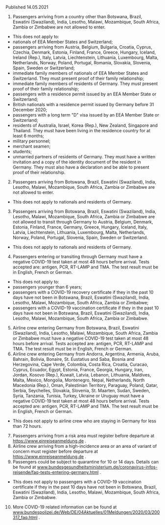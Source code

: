 Published 14.05.2021
1. Passengers arriving from a country other than Botswana, Brazil, Eswatini (Swaziland), India, Lesotho, Malawi, Mozambique, South Africa, Zambia or Zimbabwe are not allowed to enter.
- This does not apply to:
- nationals of EEA Member States and Switzerland;
- passengers arriving from Austria, Belgium, Bulgaria, Croatia, Cyprus, Czechia, Denmark, Estonia, Finland, France, Greece, Hungary, Iceland, Ireland (Rep.), Italy, Latvia, Liechtenstein, Lithuania, Luxembourg, Malta, Netherlands, Norway, Poland, Portugal, Romania, Slovakia, Slovenia, Spain, Sweden or Switzerland;
- immediate family members of nationals of EEA Member States and Switzerland. They must present proof of their family relationship;
- immediate family members of residents of Germany. They must present proof of their family relationship;
- passengers with a residence permit issued by an EEA Member State or Switzerland;
- British nationals with a residence permit issued by Germany before 31 December 2020;
- passengers with a long term "D" visa issued by an EEA Member State or Switzerland;
- residents of Australia, Israel, Korea (Rep.), New Zealand, Singapore and Thailand. They must have been living in the residence country for at least 6 months;
- military personnel;
- merchant seamen;
- students;
- unmarried partners of residents of Germany. They must have a written invitation and a copy of the identity document of the resident in Germany. They must also have a declaration and be able to present proof of their relationship.
2. Passengers arriving from Botswana, Brazil, Eswatini (Swaziland), India, Lesotho, Malawi, Mozambique, South Africa, Zambia or Zimbabwe are not allowed to enter.
- This does not apply to nationals and residents of Germany.
3. Passengers arriving from Botswana, Brazil, Eswatini (Swaziland), India, Lesotho, Malawi, Mozambique, South Africa, Zambia or Zimbabwe are not allowed to transit through Germany to Austria, Belgium, Denmark, Estonia, Finland, France, Germany, Greece, Hungary, Iceland, Italy, Latvia, Liechtenstein, Lithuania, Luxembourg, Malta, Netherlands, Norway, Poland, Portugal, Slovenia, Spain, Sweden or Switzerland.
- This does not apply to nationals and residents of Germany.
4. Passengers entering or transiting through Germany must have a negative COVID-19 test taken at most 48 hours before arrival. Tests accepted are: antigen, PCR, RT-LAMP and TMA. The test result must be in English, French or German.
- This does not apply to:
- passengers younger than 6 years;
- passengers with a COVID-19 recovery certificate if they in the past 10 days have not been in Botswana, Brazil, Eswatini (Swaziland), India, Lesotho, Malawi, Mozambique, South Africa, Zambia or Zimbabwe;
- passengers with a COVID-19 vaccination certificate if they in the past 10 days have not been in Botswana, Brazil, Eswatini (Swaziland), India, Lesotho, Malawi, Mozambique, South Africa, Zambia or Zimbabwe.
5. Airline crew entering Germany from Botswana, Brazil, Eswatini (Swaziland), India, Lesotho, Malawi, Mozambique, South Africa, Zambia or Zimbabwe must have a negative COVID-19 test taken at most 48 hours before arrival. Tests accepted are: antigen, PCR, RT-LAMP and TMA. The test result must be in English, French or German.
6. Airline crew entering Germany from Andorra, Argentina, Armenia, Aruba, Bahrain, Bolivia, Bonaire, St. Eustatius and Saba, Bosnia and Herzegovina, Cape Verde, Colombia, Costa Rica, Croatia, Curacao, Cyprus, Ecuador, Egypt, Estonia, France, Georgia, Hungary, Iran, Jordan, Kosovo (Rep.), Kuwait, Latvia, Lebanon, Lithuania, Maldives, Malta, Mexico, Mongolia, Montenegro, Nepal, Netherlands, North Macedonia (Rep.), Oman, Palestinian Territory, Paraguay, Poland, Qatar, Serbia, Seychelles, Slovakia, Slovenia, St. Maarten, Sudan, Sweden, Syria, Tanzania, Tunisia, Turkey, Ukraine or Uruguay must have a negative COVID-19 test taken at most 48 hours before arrival. Tests accepted are: antigen, PCR, RT-LAMP and TMA. The test result must be in English, French or German.
- This does not apply to airline crew who are staying in Germany for less than 72 hours.
7. Passengers arriving from a risk area must register before departure at <a href="https://www.einreiseanmeldung.de/">https://www.einreiseanmeldung.de</a> .
8. Airline crew arriving from a high-incidence area or an area of variant of concern must register before departure at <a href="https://www.einreiseanmeldung.de/">https://www.einreiseanmeldung.de</a> .
9. Passengers could be subject to quarantine for 10 or 14 days. Details can be found at 
<a href="http://www.bundesgesundheitsministerium.de/coronavirus-infos-reisende/faq-tests-entering-germany.html">www.bundesgesundheitsministerium.de/coronavirus-infos-reisende/faq-tests-entering-germany.html</a> .
- This does not apply to passengers with a COVID-19 vaccination certificate if they in the past 10 days have not been in Botswana, Brazil, Eswatini (Swaziland), India, Lesotho, Malawi, Mozambique, South Africa, Zambia or Zimbabwe.
10. More COVID-19 related information can be found at <a href="http://www.bundespolizei.de/Web/DE/04Aktuelles/01Meldungen/2020/03/200317_faq.html">www.bundespolizei.de/Web/DE/04Aktuelles/01Meldungen/2020/03/200317_faq.html</a> .

